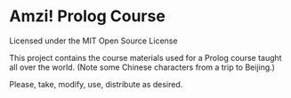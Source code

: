 # Amzi! Prolog Course
Licensed under the MIT Open Source License

This project contains the course materials used for a Prolog course taught all over the world.  (Note some Chinese characters from a trip to Beijing.)

Please, take, modify, use, distribute as desired.

